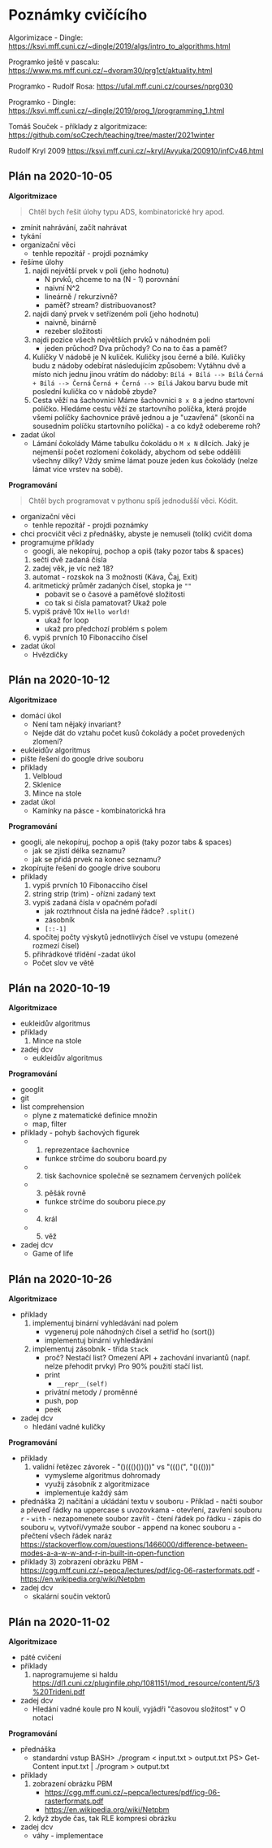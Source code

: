 # Poznámky cvičícího

Algorimizace - Dingle:
https://ksvi.mff.cuni.cz/~dingle/2019/algs/intro_to_algorithms.html

Programko ještě v pascalu:
https://www.ms.mff.cuni.cz/~dvoram30/prg1ct/aktuality.html

Programko - Rudolf Rosa:
https://ufal.mff.cuni.cz/courses/nprg030

Programko - Dingle:
https://ksvi.mff.cuni.cz/~dingle/2019/prog_1/programming_1.html

Tomáš Souček - příklady z algoritmizace:
https://github.com/soCzech/teaching/tree/master/2021winter

Rudolf Kryl 2009
https://ksvi.mff.cuni.cz/~kryl/Avyuka/200910/infCv46.html


## Plán na 2020-10-05

**Algoritmizace**

> Chtěl bych řešit úlohy typu ADS, kombinatorické hry apod.

- zmínit nahrávání, začít nahrávat
- tykání
- organizační věci
    - tenhle repozitář - projdi poznámky
- řešíme úlohy
    1) najdi největší prvek v poli (jeho hodnotu)
        - N prvků, chceme to na (N - 1) porovnání
        - naivní N^2
        - lineárně / rekurzivně?
        - paměť? stream? distribuovanost?
    2) najdi daný prvek v setřízeném poli (jeho hodnotu)
        - naivně, binárně
        - rezeber složitosti
    3) najdi pozice všech největších prvků v náhodném poli
        - jeden průchod? Dva průchody? Co na to čas a paměť?
    4) Kuličky
        V nádobě je N kuliček. Kuličky jsou černé a bílé. Kuličky budu z nádoby
        odebírat následujícím způsobem: Vytáhnu dvě a místo nich jednu jinou vrátím do nádoby:
            `Bílá + Bílá --> Bílá`
            `Černá + Bílá --> Černá`
            `Černá + Černá --> Bílá`
        Jakou barvu bude mít poslední kulička co v nádobě zbyde?
    5) Cesta věží na šachovnici
        Máme šachovnici `8 x 8` a jedno startovní políčko. Hledáme cestu věží ze startovního políčka, která projde všemi políčky šachovnice právě jednou a je "uzavřená" (skončí na sousedním políčku startovního políčka)
            - a co když odebereme roh?
- zadat úkol
    - Lámání čokolády
        Máme tabulku čokoládu o `M x N` dílcích. Jaký je nejmenší počet rozlomení
        čokolády, abychom od sebe oddělili všechny dílky? Vždy smíme lámat pouze jeden kus čokolády (nelze lámat více vrstev na sobě).

**Programování**

> Chtěl bych programovat v pythonu spíš jednodušší věci. Kódit.

- organizační věci
    - tenhle repozitář - projdi poznámky
- chci procvičit věci z přednášky, abyste je nemuseli (tolik) cvičit doma
- programujme příklady
    - googli, ale nekopíruj, pochop a opiš (taky pozor tabs & spaces)
    1) sečti dvě zadaná čísla
    2) zadej věk, je víc než 18?
    3) automat - rozskok na 3 možnosti (Káva, Čaj, Exit)
    4) aritmetický průměr zadaných čísel, stopka je `""`
        - pobavit se o časové a paměťové složitosti
        - co tak si čísla pamatovat? Ukaž pole
    5) vypiš právě 10x `Hello world!`
        - ukaž for loop
        - ukaž pro předchozí problém s polem
    6) vypiš prvních 10 Fibonacciho čísel
- zadat úkol
    - Hvězdičky


## Plán na 2020-10-12

**Algoritmizace**

- domácí úkol
    - Není tam nějaký invariant?
    - Nejde dát do vztahu počet kusů čokolády a počet provedených zlomení?
- eukleidův algoritmus
- pište řešení do google drive souboru
- příklady
    1) Velbloud
    2) Sklenice
    3) Mince na stole
- zadat úkol
    - Kamínky na pásce - kombinatorická hra

**Programování**

- googli, ale nekopíruj, pochop a opiš (taky pozor tabs & spaces)
    - jak se zjistí délka seznamu?
    - jak se přidá prvek na konec seznamu?
- zkopírujte řešení do google drive souboru
- příklady
    1) vypiš prvních 10 Fibonacciho čísel
    2) string strip (trim) - ořízni zadaný text
    3) vypiš zadaná čísla v opačném pořadí
        - jak roztrhnout čísla na jedné řádce? `.split()`
        - zásobník
        - `[::-1]`
    4) spočítej počty výskytů jednotlivých čísel ve vstupu (omezené rozmezí čísel)
    5) přihrádkové třídění
-zadat úkol
    - Počet slov ve větě


## Plán na 2020-10-19

**Algoritmizace**

- eukleidův algoritmus
- příklady
    1) Mince na stole
- zadej dcv
    - eukleidův algoritmus

**Programování**

- googlit
- git
- list comprehension
    - plyne z matematické definice množin
    - map, filter
- příklady - pohyb šachových figurek
    - 1) reprezentace šachovnice
        - funkce strčíme do souboru board.py
    - 2) tisk šachovnice společně se seznamem červených políček
    - 3) pěšák rovně
        - funkce strčíme do souboru piece.py
    - 4) král
    - 5) věž
- zadej dcv
    - Game of life


## Plán na 2020-10-26

**Algoritmizace**

- příklady
    1) implementuj binární vyhledávání nad polem
        - vygeneruj pole náhodných čísel a setřiď ho (sort())
        - implementuj binární vyhledávání
    2) implementuj zásobník - třída `Stack`
        - proč? Nestačí list?
            Omezení API + zachování invariantů (např. nelze přehodit prvky)
            Pro 90% použití stačí list.
        - print
            - `__repr__(self)`
        - privátní metody / proměnné
        - push, pop
        - peek
- zadej dcv
    - hledání vadné kuličky


**Programování**

- příklady
    1) validní řetězec závorek - "()((()())())" vs "((()(", "()(()))"
        - vymysleme algoritmus dohromady
        - využij zásobník z algoritmizace
        - implementuje každý sám
- přednáška
    2) načítání a ukládání textu v souboru
        - Příklad - načti soubor a převeď řádky na uppercase s uvozovkama
        - otevření, zavření souboru `r`
            - `with` - nezapomenete soubor zavřít
        - čtení řádek po řádku
        - zápis do souboru `w`, vytvoří/vymaže soubor
        - append na konec souboru `a`
        - přečtení všech řádek naráz
        https://stackoverflow.com/questions/1466000/difference-between-modes-a-a-w-w-and-r-in-built-in-open-function
- příklady
    3) zobrazení obrázku PBM
        - https://cgg.mff.cuni.cz/~pepca/lectures/pdf/icg-06-rasterformats.pdf
        - https://en.wikipedia.org/wiki/Netpbm
- zadej dcv
    - skalární součin vektorů


## Plán na 2020-11-02

**Algoritmizace**

- páté cvičení
- příklady
    1) naprogramujeme si haldu
    https://dl1.cuni.cz/pluginfile.php/1081151/mod_resource/content/5/3%20Trideni.pdf
- zadej dcv
    - Hledání vadné koule pro N koulí, vyjádři "časovou složitost" v O notaci


**Programování**

- přednáška
    - standardní vstup
        BASH>  ./program < input.txt > output.txt
        PS>    Get-Content input.txt | ./program > output.txt
- příklady
    1) zobrazení obrázku PBM
        - https://cgg.mff.cuni.cz/~pepca/lectures/pdf/icg-06-rasterformats.pdf
        - https://en.wikipedia.org/wiki/Netpbm
    2) když zbyde čas, tak RLE kompresi obrázku
- zadej dcv
    - váhy - implementace
